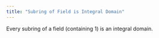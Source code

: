```yaml
---
title: "Subring of Field is Integral Domain"
---
```


Every subring of a field (containing 1) is an integral domain.
